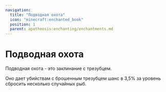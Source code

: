 ```yaml
---
navigation:
  title: "Подводная охота"
  icon: "minecraft:enchanted_book"
  position: 1
  parent: apotheosis:enchanting/enchantments.md
---
```


# Подводная охота

<Color id="blue">Подводная охота</Color> - это заклинание с трезубцем.

Оно дает убийствам с брошенным трезубцем шанс в 3,5% за уровень сбросить несколько случайных рыб.

